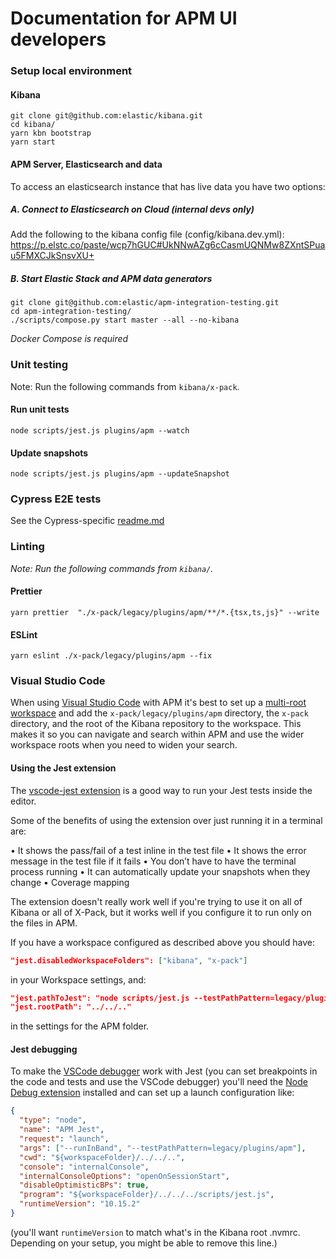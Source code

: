 # Documentation for APM UI developers

### Setup local environment

#### Kibana

```
git clone git@github.com:elastic/kibana.git
cd kibana/
yarn kbn bootstrap
yarn start
```

#### APM Server, Elasticsearch and data

To access an elasticsearch instance that has live data you have two options:

##### A. Connect to Elasticsearch on Cloud (internal devs only)

Add the following to the kibana config file (config/kibana.dev.yml):
https://p.elstc.co/paste/wcp7hGUC#UkNNwAZg6cCasmUQNMw8ZXntSPuau5FMXCJkSnsvXU+

##### B. Start Elastic Stack and APM data generators

```
git clone git@github.com:elastic/apm-integration-testing.git
cd apm-integration-testing/
./scripts/compose.py start master --all --no-kibana
```

_Docker Compose is required_

### Unit testing

Note: Run the following commands from `kibana/x-pack`.

#### Run unit tests

```
node scripts/jest.js plugins/apm --watch
```

#### Update snapshots

```
node scripts/jest.js plugins/apm --updateSnapshot
```

### Cypress E2E tests

See the Cypress-specific [readme.md](cypress/README.md)

### Linting

_Note: Run the following commands from `kibana/`._

#### Prettier

```
yarn prettier  "./x-pack/legacy/plugins/apm/**/*.{tsx,ts,js}" --write
```

#### ESLint

```
yarn eslint ./x-pack/legacy/plugins/apm --fix
```

### Visual Studio Code

When using [Visual Studio Code](https://code.visualstudio.com/) with APM it's best to set up a [multi-root workspace](https://code.visualstudio.com/docs/editor/multi-root-workspaces) and add the `x-pack/legacy/plugins/apm` directory, the `x-pack` directory, and the root of the Kibana repository to the workspace. This makes it so you can navigate and search within APM and use the wider workspace roots when you need to widen your search.

#### Using the Jest extension

The [vscode-jest extension](https://marketplace.visualstudio.com/items?itemName=Orta.vscode-jest) is a good way to run your Jest tests inside the editor.

Some of the benefits of using the extension over just running it in a terminal are:

• It shows the pass/fail of a test inline in the test file
• It shows the error message in the test file if it fails
• You don’t have to have the terminal process running
• It can automatically update your snapshots when they change
• Coverage mapping

The extension doesn't really work well if you're trying to use it on all of Kibana or all of X-Pack, but it works well if you configure it to run only on the files in APM.

If you have a workspace configured as described above you should have:

```json
"jest.disabledWorkspaceFolders": ["kibana", "x-pack"]
```

in your Workspace settings, and:

```json
"jest.pathToJest": "node scripts/jest.js --testPathPattern=legacy/plugins/apm",
"jest.rootPath": "../../.."
```

in the settings for the APM folder.

#### Jest debugging

To make the [VSCode debugger](https://vscode.readthedocs.io/en/latest/editor/debugging/) work with Jest (you can set breakpoints in the code and tests and use the VSCode debugger) you'll need the [Node Debug extension](https://marketplace.visualstudio.com/items?itemName=ms-vscode.node-debug2) installed and can set up a launch configuration like:

```json
{
  "type": "node",
  "name": "APM Jest",
  "request": "launch",
  "args": ["--runInBand", "--testPathPattern=legacy/plugins/apm"],
  "cwd": "${workspaceFolder}/../../..",
  "console": "internalConsole",
  "internalConsoleOptions": "openOnSessionStart",
  "disableOptimisticBPs": true,
  "program": "${workspaceFolder}/../../../scripts/jest.js",
  "runtimeVersion": "10.15.2"
}
```

(you'll want `runtimeVersion` to match what's in the Kibana root .nvmrc. Depending on your setup, you might be able to remove this line.)
